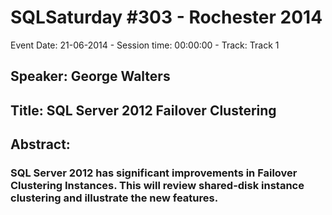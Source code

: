 # SQLSaturday #303 - Rochester 2014
Event Date: 21-06-2014 - Session time: 00:00:00 - Track: Track 1
## Speaker: George Walters
## Title: SQL Server 2012 Failover Clustering
## Abstract:
### SQL Server 2012 has significant improvements in Failover Clustering Instances.  This will review shared-disk instance clustering and illustrate the new features.

